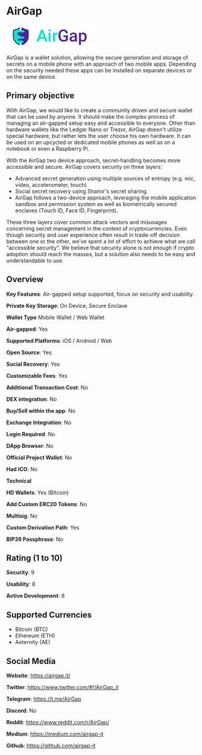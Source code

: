 # AirGap

![AirGap-Logo](AirGap-Logo.png)

AirGap is a wallet solution, allowing the secure generation and storage of secrets on a mobile phone with an approach of two mobile apps. Depending on the security needed these apps can be installed on separate devices or on the same device.

## Primary objective

With AirGap, we would like to create a community driven and secure wallet that can be used by anyone. It should make the complex process of managing an air-gapped setup easy and accessible to everyone. Other than hardware wallets like the Ledger Nano or Trezor, AirGap doesn't utilize special hardware, but rather lets the user choose his own hardware. It can be used on an upcycled or dedicated mobile phones as well as on a notebook or even a Raspberry Pi.

With the AirGap two device
approach, secret-handling becomes more accessible and secure. AirGap covers security on
three layers:
* Advanced secret generation using multiple sources of entropy (e.g. mic, video,
accelerometer, touch)
* Social secret recovery using Shamir's secret sharing.
* AirGap follows a two-device approach, leveraging the mobile application sandbox
and permission system as well as biometrically secured enclaves (Touch ID, Face ID,
Fingerprint).

These three layers cover common attack vectors and misusages concerning secret
management in the context of cryptocurrencies. Even though security and user experience
often result in trade-off decision between one or the other, we’ve spent a lot of effort to
achieve what we call “accessible security”. We believe that security alone is not enough if
crypto adoption should reach the masses, but a solution also needs to be easy and
understandable to use.


## Overview 

**Key Features**: Air-gapped setup supported, focus on security and usability.

**Private Key Storage**: On Device, Secure Enclave

**Wallet Type** Mobile Wallet / Web Wallet

**Air-gapped**: Yes

**Supported Platforms**: iOS / Android / Web


**Open Source**: Yes

**Social Recovery**: Yes

**Customizable Fees**: Yes

**Additional Transaction Cost**: No

**DEX integration**: No

**Buy/Sell within the app**: No

**Exchange Integration**: No

**Login Required**: No

**DApp Browser**: No

**Official Project Wallet**: No

**Had ICO**: No


**Technical**

**HD Wallets**: Yes (Bitcoin)

**Add Custom ERC20 Tokens**: No

**Multisig**: No 

**Custom Derivation Path**: Yes

**BIP39 Passphrase**: No

## Rating (1 to 10)

**Security**: 9

**Usability**: 8

**Active Development**: 8

## Supported Currencies

- Bitcoin (BTC)
- Ethereum (ETH)
- Aeternity (AE)

## Social Media

**Website**: https://airgap.it/

**Twitter**: https://www.twitter.com/#!/AirGap_it

**Telegram**: https://t.me/AirGap

**Discord**: No

**Reddit**: https://www.reddit.com/r/AirGap/

**Medium**: https://medium.com/airgap-it

**Github**: https://github.com/airgap-it
